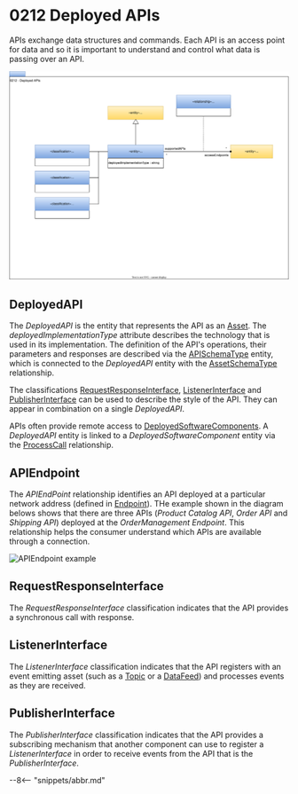 <!-- SPDX-License-Identifier: CC-BY-4.0 -->
<!-- Copyright Contributors to the ODPi Egeria project. -->

# 0212 Deployed APIs

APIs exchange data structures and commands. Each API is an access point for data and so it is important to understand and control what data is passing over an API.

 

![UML](0212-Deployed-APIs.svg)

## DeployedAPI

The *DeployedAPI* is the entity that represents the API as an [Asset](/types/0/0010-Base-Model).  The *deployedImplementationType* attribute describes the technology that is used in its implementation.  The definition of the API's operations, their parameters and responses are described via the [APISchemaType](/types/5/0536-API-Schemas) entity, which is connected to the *DeployedAPI* entity with the [AssetSchemaType](/types/5/0503-Asset-Schema) relationship.

The classifications [RequestResponseInterface](#requestresponseinterface), [ListenerInterface](#listenerinterface) and [PublisherInterface](#publisherinterface) can be used to describe the style of the API. They can appear in combination on a single *DeployedAPI*.

APIs often provide remote access to [DeployedSoftwareComponents](/types/2/0215-Software-Components).  A *DeployedAPI* entity is linked to a *DeployedSoftwareComponent* entity via the [ProcessCall](/types/7/0750-Data-Passing) relationship.

## APIEndpoint

The *APIEndPoint* relationship identifies an API deployed at a particular network address (defined in [Endpoint](/types/0/0026-Endpoints)).  THe example shown in the diagram belows shows that there are three APIs (*Product Catalog API*, *Order API* and *Shipping API*) deployed at the *OrderManagement Endpoint*.  This relationship helps the consumer understand which APIs are available through a connection.

![APIEndpoint example](0212-api-endpoint-example.svg)

## RequestResponseInterface

The *RequestResponseInterface* classification indicates that the API provides a synchronous call with response.

## ListenerInterface

The *ListenerInterface* classification indicates that the API registers with an event emitting asset (such as a [Topic](/types/2/0223-Events-and-Logs) or a [DataFeed](/0223-Events-and-Logs)) and processes events as they are received.

## PublisherInterface

The *PublisherInterface* classification indicates that the API provides a subscribing mechanism that another component can use to register a *ListenerInterface* in order to receive events from the API that is the *PublisherInterface*.


--8<-- "snippets/abbr.md"